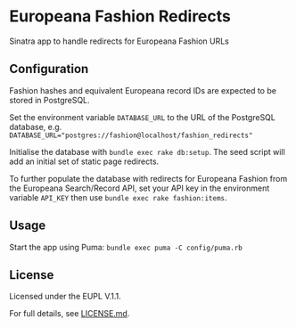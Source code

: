 # Europeana Fashion Redirects

Sinatra app to handle redirects for Europeana Fashion URLs

## Configuration

Fashion hashes and equivalent Europeana record IDs are expected to be stored in
PostgreSQL.

Set the environment variable `DATABASE_URL` to the URL of the PostgreSQL
database, e.g. `DATABASE_URL="postgres://fashion@localhost/fashion_redirects"`

Initialise the database with `bundle exec rake db:setup`. The seed script will
add an initial set of static page redirects.

To further populate the database with redirects for Europeana Fashion from the
Europeana Search/Record API, set your API key in the environment variable
`API_KEY` then use `bundle exec rake fashion:items`.

## Usage

Start the app using Puma: `bundle exec puma -C config/puma.rb`

## License

Licensed under the EUPL V.1.1.

For full details, see [LICENSE.md](LICENSE.md).
